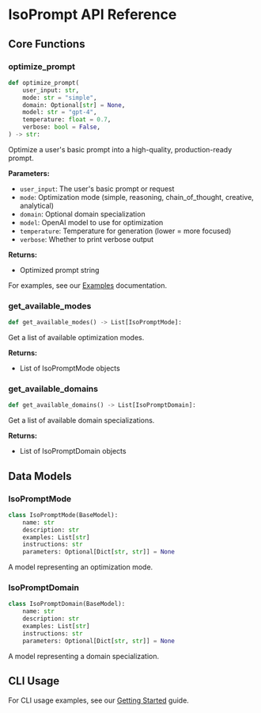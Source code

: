 # IsoPrompt API Reference

## Core Functions

### optimize_prompt

```python
def optimize_prompt(
    user_input: str,
    mode: str = "simple",
    domain: Optional[str] = None,
    model: str = "gpt-4",
    temperature: float = 0.7,
    verbose: bool = False,
) -> str:
```

Optimize a user's basic prompt into a high-quality, production-ready prompt.

**Parameters:**

- `user_input`: The user's basic prompt or request
- `mode`: Optimization mode (simple, reasoning, chain_of_thought, creative, analytical)
- `domain`: Optional domain specialization
- `model`: OpenAI model to use for optimization
- `temperature`: Temperature for generation (lower = more focused)
- `verbose`: Whether to print verbose output

**Returns:**

- Optimized prompt string

For examples, see our [Examples](https://github.com/thehackersplaybook/isoprompt/blob/main/docs/EXAMPLES.md) documentation.

### get_available_modes

```python
def get_available_modes() -> List[IsoPromptMode]:
```

Get a list of available optimization modes.

**Returns:**

- List of IsoPromptMode objects

### get_available_domains

```python
def get_available_domains() -> List[IsoPromptDomain]:
```

Get a list of available domain specializations.

**Returns:**

- List of IsoPromptDomain objects

## Data Models

### IsoPromptMode

```python
class IsoPromptMode(BaseModel):
    name: str
    description: str
    examples: List[str]
    instructions: str
    parameters: Optional[Dict[str, str]] = None
```

A model representing an optimization mode.

### IsoPromptDomain

```python
class IsoPromptDomain(BaseModel):
    name: str
    description: str
    examples: List[str]
    instructions: str
    parameters: Optional[Dict[str, str]] = None
```

A model representing a domain specialization.

## CLI Usage

For CLI usage examples, see our [Getting Started](https://github.com/thehackersplaybook/isoprompt/blob/main/docs/GETTING_STARTED.md#cli-usage) guide.
